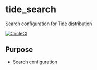 # tide_search
Search configuration for Tide distribution

[![CircleCI](https://circleci.com/gh/dpc-sdp/tide_search.svg?style=svg&circle-token=548e7d78f68716b9ab432396d9a046f1f9836fef)](https://circleci.com/gh/dpc-sdp/tide_search)

## Purpose
- Search configuration
